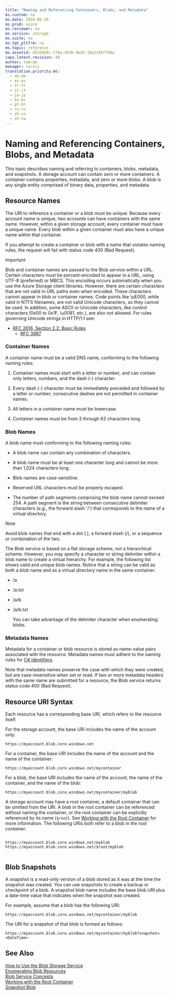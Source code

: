 ```yaml
---
title: "Naming and Referencing Containers, Blobs, and Metadata"
ms.custom: na
ms.date: 2016-06-29
ms.prod: azure
ms.reviewer: na
ms.service: storage
ms.suite: na
ms.tgt_pltfrm: na
ms.topic: reference
ms.assetid: d525950c-17ba-4b3b-9ed1-19a2145f769a
caps.latest.revision: 49
author: tamram
manager: carolz
translation.priority.mt: 
  - de-de
  - es-es
  - fr-fr
  - it-it
  - ja-jp
  - ko-kr
  - pt-br
  - ru-ru
  - zh-cn
  - zh-tw
---
```

# Naming and Referencing Containers, Blobs, and Metadata
This topic describes naming and referring to containers, blobs, metadata, and snapshots. A storage account can contain zero or more containers. A container contains properties, metadata, and zero or more blobs. A blob is any single entity comprised of binary data, properties, and metadata.  
  
## Resource Names  
 The URI to reference a container or a blob must be unique. Because every account name is unique, two accounts can have containers with the same name. However, within a given storage account, every container must have a unique name. Every blob within a given container must also have a unique name within that container.  
  
 If you attempt to create a container or blob with a name that violates naming rules, the request will fail with status code 400 (Bad Request).  
  
> [!IMPORTANT]
>  Blob and container names are passed to the Blob service within a URL. Certain characters must be percent-encoded to appear in a URL, using UTF-8 (preferred) or MBCS. This encoding occurs automatically when you use the Azure Storage client libraries. However, there are certain characters that are not valid in URL paths even when encoded. These characters cannot appear in blob or container names.  Code points like \uE000, while valid in NTFS filenames, are not valid Unicode characters, so they cannot be used.  In addition, some ASCII or Unicode characters, like control characters (0x00 to 0x1F, \u0081, etc.), are also not allowed. For rules governing Unicode strings in HTTP/1.1 see:  
> 
> - [RFC 2616, Section 2.2: Basic Rules](http://www.ietf.org/rfc/rfc2616.txt)  
>   -   [RFC 3987](http://www.ietf.org/rfc/rfc3987.txt)  
  
### Container Names  
 A container name must be a valid DNS name, conforming to the following naming rules:  
  
1.  Container names must start with a letter or number, and can contain only letters, numbers, and the dash (-) character.  
  
2.  Every dash (-) character must be immediately preceded and followed by a letter or number; consecutive dashes are not permitted in container names.  
  
3.  All letters in a container name must be lowercase.  
  
4.  Container names must be from 3 through 63 characters long.  
  
### Blob Names  
 A blob name must conforming to the following naming rules:  
  
-   A blob name can contain any combination of characters.  
  
-   A blob name must be at least one character long and cannot be more than 1,024 characters long.  
  
-   Blob names are case-sensitive.  
  
-   Reserved URL characters must be properly escaped.  
  
-   The number of path segments comprising the blob name cannot exceed 254. A path segment is the string between consecutive delimiter characters (*e.g.*, the forward slash '/') that corresponds to the name of a virtual directory.  
  
> [!NOTE]
>  Avoid blob names that end with a dot (.), a forward slash (/), or a sequence or combination of the two.  
  
 The Blob service is based on a flat storage scheme, not a hierarchical scheme. However, you may specify a character or string delimiter within a blob name to create a virtual hierarchy. For example, the following list shows valid and unique blob names. Notice that a string can be valid as both a blob name and as a virtual directory name in the same container:  
  
- /a  
  
- /a.txt  
  
- /a/b  
  
- /a/b.txt  
  
  You can take advantage of the delimiter character when enumerating blobs.  
  
### Metadata Names  

 Metadata for a container or blob resource is stored as name-value pairs associated with the resource. Metadata names must adhere to the naming rules for [C# identifiers](https://docs.microsoft.com/dotnet/csharp/language-reference).  
  
 Note that metadata names preserve the case with which they were created, but are case-insensitive when set or read. If two or more metadata headers with the same name are submitted for a resource, the Blob service returns status code 400 (Bad Request).  
  
## Resource URI Syntax  
 Each resource has a corresponding base URI, which refers to the resource itself.  
  
 For the storage account, the base URI includes the name of the account only:  
  
```  
https://myaccount.blob.core.windows.net  
```  
  
 For a container, the base URI includes the name of the account and the name of the container:  
  
```  
https://myaccount.blob.core.windows.net/mycontainer  
```  
  
 For a blob, the base URI includes the name of the account, the name of the container, and the name of the blob:  
  
```  
https://myaccount.blob.core.windows.net/mycontainer/myblob  
```  
  
 A storage account may have a root container, a default container that can be omitted from the URI. A blob in the root container can be referenced without naming the container, or the root container can be explicitly referenced by its name (`$root`). See [Working with the Root Container](Working-with-the-Root-Container.md) for more information. The following URIs both refer to a blob in the root container:  
  
```  
  
https://myaccount.blob.core.windows.net/myblob  
https://myaccount.blob.core.windows.net/$root/myblob  
  
```  
  
## Blob Snapshots  
 A snapshot is a read-only version of a blob stored as it was at the time the snapshot was created. You can use snapshots to create a backup or checkpoint of a blob. A snapshot blob name includes the base blob URI plus a date-time value that indicates when the snapshot was created.  
  
 For example, assume that a blob has the following URI:  
  
```  
https://myaccount.blob.core.windows.net/mycontainer/myblob  
```  
  
 The URI for a snapshot of that blob is formed as follows:  
  
```  
https://myaccount.blob.core.windows.net/mycontainer/myblob?snapshot=<DateTime>  
```  
  
  
## See Also  
 [How to Use the Blob Storage Service](http://www.windowsazure.com/develop/net/how-to-guides/blob-storage/)   
 [Enumerating Blob Resources](Enumerating-Blob-Resources.md)   
 [Blob Service Concepts](Blob-Service-Concepts.md)   
 [Working with the Root Container](Working-with-the-Root-Container.md)   
 [Snapshot Blob](Snapshot-Blob.md)

